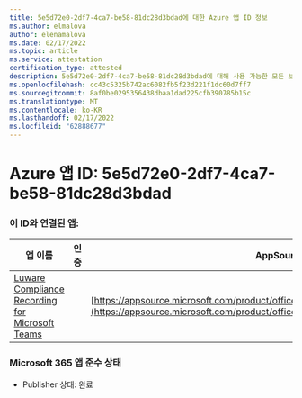 ```yaml
---
title: 5e5d72e0-2df7-4ca7-be58-81dc28d3bdad에 대한 Azure 앱 ID 정보
ms.author: elmalova
author: elenamalova
ms.date: 02/17/2022
ms.topic: article
ms.service: attestation
certification_type: attested
description: 5e5d72e0-2df7-4ca7-be58-81dc28d3bdad에 대해 사용 가능한 모든 보안 및 규정 준수 정보입니다.
ms.openlocfilehash: cc43c5325b742ac6082fb5f23d221f1dc60d7ff7
ms.sourcegitcommit: 8af0be0295356438dbaa1dad225cfb390785b15c
ms.translationtype: MT
ms.contentlocale: ko-KR
ms.lasthandoff: 02/17/2022
ms.locfileid: "62888677"
---
```

# <a name="azure-app-id-5e5d72e0-2df7-4ca7-be58-81dc28d3bdad"></a>Azure 앱 ID: 5e5d72e0-2df7-4ca7-be58-81dc28d3bdad


### <a name="apps-associated-with-this-id"></a>이 ID와 연결된 앱:
| **앱 이름** | **인증** | **AppSource의 보기** |
|--------------|---------------|-----------------------|
| [Luware Compliance Recording for Microsoft Teams](https://docs.microsoft.com/microsoft-365-app-certification/forward/luwareagzurich.recording_azure_marketplace) |  | [https://appsource.microsoft.com/product/office/luwareagzurich.recording_azure_marketplace](https://appsource.microsoft.com/product/office/luwareagzurich.recording_azure_marketplace) |

### <a name="microsoft-365-app-compliance-status"></a>Microsoft 365 앱 준수 상태
- Publisher 상태: 완료
